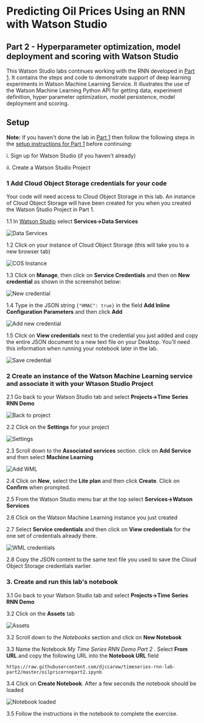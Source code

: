 #  Predicting Oil Prices Using an RNN with Watson Studio 

## Part 2 - Hyperparameter optimization, model deployment and scoring with Watson Studio

This Watson Studio labs continues working with the RNN developed in  [Part 1](https://github.com/djccarew/timeseries-rnn-lab-part1). It contains the steps and code to demonstrate support of deep learning experiments in Watson Machine Learning Service. It illustrates the use of  the  Watson Machine Learning Python API for getting data, experiment definition, hyper parameter optimization, model persistence, model deployment and scoring.

## Setup

**Note:** If you haven't done  the lab in [Part 1](https://github.com/djccarew/timeseries-rnn-lab-part1) then follow the following steps in the [setup instructions for Part 1](https://github.com/djccarew/timeseries-rnn-lab-part1#setup) before continuing:

   i. Sign up  for Watson Studio (if you haven't already)
   
   ii. Create a Watson Studio Project


### 1 Add Cloud Object Storage credentials for your code

Your code  will need access to Cloud Object Storage in this lab. An instance of Cloud Object Storage  will have been created for you when you created the Watson Studio Project in Part 1. 

1.1 In [Watson Studio](https://dataplatform.ibm.com/home?context=analytics) select **Services->Data Services**

![Data Services](images/ss0.png)


1.2 Click on your instance of Cloud Object Storage (this will take you to a new browser tab)

![COS Instance](images/ss1.1.png)


1.3 Click on **Manage**, then click on **Service Credentials** and then on **New credential** as shown in the screenshot below:

![New credential](images/ss1.2.png)


1.4 Type in the JSON string ```{"HMAC": true}``` in the field **Add Inline Configuration Parameters** and then click **Add**

![Add new credential](images/ss3.1.png)


1.5 Click on **View credentials** next to the  credential you just added and copy the entire JSON document to a new text file on your Desktop. You'll need this information when running your notebook later in the lab.

![Save credential](images/ss4.png)


### 2 Create an instance of the Watson Machine Learning service and associate it with your Wtason Studio Project

2.1 Go back to your Watson Studio tab and select **Projects->Time Series RNN Demo**

![Back to project](images/ss5.png)


2.2 Click on the **Settings** for your project

![Settings](images/ss6.png)


2.3 Scroll down to the **Associated services** section. click on **Add Service** and then select **Machine Learning**

![Add WML](images/ss8.png)


2.4 Click on **New**, select the **Lite plan** and then click **Create**. Click on **Confirm** when prompted.

2.5 From the Watson Studio menu bar at the top select **Services->Watson Services**

2.6 Click on the Watson Machine Learning instance you just created 

2.7 Select **Service credentials** and then click on **View credentials** for the one set of credentials already there.

![WML credentials](images/ss9.png)


2.8 Copy the JSON content to the  same text file you used to save the Cloud Object Storage credentials earlier.


### 3. Create  and run this lab's notebook

3.1 Go back to your Watson Studio tab and select **Projects->Time Series RNN Demo**

3.2 Click on the **Assets** tab 

![Assets](images/ss3.png)

3.2 Scroll down to the *Notebooks* section and click on **New Notebook**

3.3 Name the Notebook *My Time Series RNN Demo Part 2* . Select **From URL** and copy the following URL into the **Notebook URL** field

```https://raw.githubusercontent.com/djccarew/timeseries-rnn-lab-part2/master/oilpricernnpart2.ipynb```

3.4 Click on **Create Notebook**. After a few seconds the notebook should be loaded

![Notebook loaded](images/ss10.png)

3.5 Follow the instructions in the notebook to complete the exercise. 
